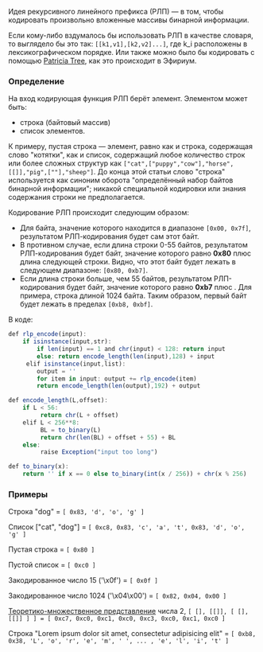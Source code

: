 Идея рекурсивного линейного префикса (РЛП) — в том, чтобы кодировать произвольно вложенные массивы бинарной информации. 

Если кому-либо вздумалось бы использовать РЛП в качестве словаря, то выглядело бы это так: `[[k1,v1],[k2,v2]...]`, где k_i расположены в лексикографическом порядке. Или также можно было бы кодировать с помощью [Patricia Tree](https://github.com/ethereum/wiki/wiki/Patricia-Tree), как это происходит в Эфириум.

### Определение

На вход кодирующая функция РЛП берёт элемент. Элементом может быть:

* строка (байтовый массив)
* список элементов.

К примеру, пустая строка — элемент, равно как и строка, содержащая слово "котятки", как и список, содержащий любое количество строк или более сложных структур как `["cat",["puppy","cow"],"horse",[[]],"pig",[""],"sheep"]`. До конца этой статьи слово "строка" используется как синоним оборота "определённый набор байтов бинарной информации"; никакой специальной кодировки или знания содержания строки не предполагается.

Кодирование РЛП происходит следующим образом:

* Для байта, значение которого находится в диапазоне `[0x00, 0x7f]`, результатом РЛП-кодирования будет сам этот байт.
* В противном случае, если длина строки 0-55 байтов, результатом РЛП-кодирования будет байт, значение которого равно **0x80** плюс длина следующей строки. Видно, что этот байт будет лежать в следующем диапазоне: `[0x80, 0xb7]`.
* Если длина строки больше, чем 55 байтов, результатом РЛП-кодирования будет байт, значение которого равно **0xb7** плюс . Для примера, строка длиной 1024 байта. Таким образом, первый байт будет лежать в пределах `[0xb8, 0xbf]`.

В коде:

```javascript
def rlp_encode(input):
    if isinstance(input,str):
        if len(input) == 1 and chr(input) < 128: return input
        else: return encode_length(len(input),128) + input
     elif isinstance(input,list):
        output = ''
        for item in input: output += rlp_encode(item)
        return encode_length(len(output),192) + output

def encode_length(L,offset):
    if L < 56:
         return chr(L + offset)
    elif L < 256**8:
         BL = to_binary(L)
         return chr(len(BL) + offset + 55) + BL
    else:
         raise Exception("input too long")

def to_binary(x):
    return '' if x == 0 else to_binary(int(x / 256)) + chr(x % 256)
```

### Примеры

Строка "dog" = `[ 0x83, 'd', 'o', 'g' ]`

Список ["cat", "dog"] = `[ 0xc8, 0x83, 'c', 'a', 't', 0x83, 'd', 'o', 'g' ]`

Пустая строка = `[ 0x80 ]`

Пустой список = `[ 0xc0 ]`

Закодированное число 15 ('\x0f') = `[ 0x0f ]`

Закодированное число 1024 ('\x04\x00') = `[ 0x82, 0x04, 0x00 ]`

[Теоретико-множественное представление](http://en.wikipedia.org/wiki/Set-theoretic_definition_of_natural_numbers) числа 2, `[ [], [[]], [ [], [[]] ] ] = [ 0xc7, 0xc0, 0xc1, 0xc0, 0xc3, 0xc0, 0xc1, 0xc0 ]`

Строка "Lorem ipsum dolor sit amet, consectetur adipisicing elit" = `[ 0xb8, 0x38, 'L', 'o', 'r', 'e', 'm', ' ', ... , 'e', 'l', 'i', 't' ]`